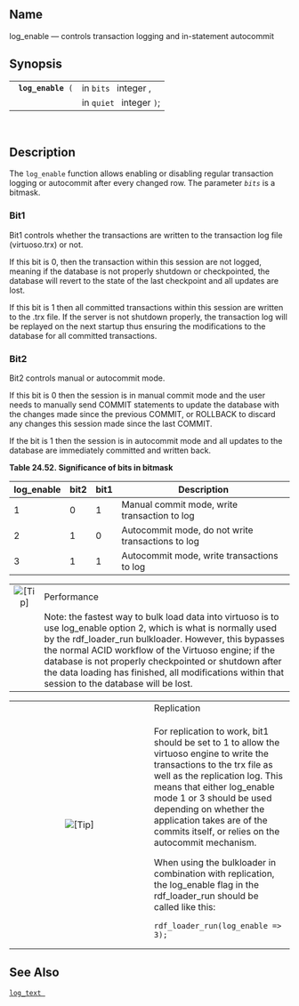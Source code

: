 <div>

<div>

</div>

<div>

## Name

log_enable — controls transaction logging and in-statement autocommit

</div>

<div>

## Synopsis

<div>

|                         |                          |
|-------------------------|--------------------------|
| ` `**`log_enable`**` (` | in `bits ` integer ,     |
|                         | in `quiet ` integer `)`; |

<div>

 

</div>

</div>

</div>

<div>

## Description

The `log_enable` function allows enabling or disabling regular
transaction logging or autocommit after every changed row. The parameter
*`bits`* is a bitmask.

<div>

### Bit1

Bit1 controls whether the transactions are written to the transaction
log file (virtuoso.trx) or not.

If this bit is 0, then the transaction within this session are not
logged, meaning if the database is not properly shutdown or
checkpointed, the database will revert to the state of the last
checkpoint and all updates are lost.

If this bit is 1 then all committed transactions within this session are
written to the .trx file. If the server is not shutdown properly, the
transaction log will be replayed on the next startup thus ensuring the
modifications to the database for all committed transactions.

</div>

<div>

### Bit2

Bit2 controls manual or autocommit mode.

If this bit is 0 then the session is in manual commit mode and the user
needs to manually send COMMIT statements to update the database with the
changes made since the previous COMMIT, or ROLLBACK to discard any
changes this session made since the last COMMIT.

If the bit is 1 then the session is in autocommit mode and all updates
to the database are immediately committed and written back.

<div>

**Table 24.52. Significance of bits in bitmask**

<div>

| log_enable | bit2 | bit1 | Description                                       |
|------------|------|------|---------------------------------------------------|
| 1          | 0    | 1    | Manual commit mode, write transaction to log      |
| 2          | 1    | 0    | Autocommit mode, do not write transactions to log |
| 3          | 1    | 1    | Autocommit mode, write transactions to log        |

</div>

</div>

  

<div>

|                            |                                                                                                                                                                                                                                                                                                                                                                                                 |
|:--------------------------:|:------------------------------------------------------------------------------------------------------------------------------------------------------------------------------------------------------------------------------------------------------------------------------------------------------------------------------------------------------------------------------------------------|
| ![\[Tip\]](images/tip.png) | Performance                                                                                                                                                                                                                                                                                                                                                                                     |
|                            | Note: the fastest way to bulk load data into virtuoso is to use log_enable option 2, which is what is normally used by the rdf_loader_run bulkloader. However, this bypasses the normal ACID workflow of the Virtuoso engine; if the database is not properly checkpointed or shutdown after the data loading has finished, all modifications within that session to the database will be lost. |

</div>

<div>

<table data-border="0" data-summary="Tip: Replication">
<colgroup>
<col style="width: 50%" />
<col style="width: 50%" />
</colgroup>
<tbody>
<tr class="odd">
<td rowspan="2" style="text-align: center;" data-valign="top"
width="25"><img src="images/tip.png" alt="[Tip]" /></td>
<td style="text-align: left;">Replication</td>
</tr>
<tr class="even">
<td style="text-align: left;" data-valign="top"><p>For replication to
work, bit1 should be set to 1 to allow the virtuoso engine to write the
transactions to the trx file as well as the replication log. This means
that either log_enable mode 1 or 3 should be used depending on whether
the application takes are of the commits itself, or relies on the
autocommit mechanism.</p>
<p>When using the bulkloader in combination with replication, the
log_enable flag in the rdf_loader_run should be called like this:</p>
<pre class="programlisting"><code>rdf_loader_run(log_enable =&gt; 3);</code></pre></td>
</tr>
</tbody>
</table>

</div>

</div>

</div>

<div>

## See Also

<a href="fn_log_text.html" class="link" title="log_text"><code
class="function">log_text </code></a>

</div>

</div>
